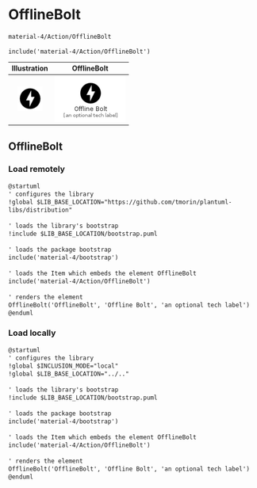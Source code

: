 # OfflineBolt


```text
material-4/Action/OfflineBolt
```

```text
include('material-4/Action/OfflineBolt')
```



| Illustration | OfflineBolt |
| :---: | :---: |
| ![illustration for Illustration](../../material-4/Action/OfflineBolt.png) | ![illustration for OfflineBolt](../../material-4/Action/OfflineBolt.Local.png) |




## OfflineBolt

### Load remotely
```plantuml
@startuml
' configures the library
!global $LIB_BASE_LOCATION="https://github.com/tmorin/plantuml-libs/distribution"

' loads the library's bootstrap
!include $LIB_BASE_LOCATION/bootstrap.puml

' loads the package bootstrap
include('material-4/bootstrap')

' loads the Item which embeds the element OfflineBolt
include('material-4/Action/OfflineBolt')

' renders the element
OfflineBolt('OfflineBolt', 'Offline Bolt', 'an optional tech label')
@enduml
```

### Load locally
```plantuml
@startuml
' configures the library
!global $INCLUSION_MODE="local"
!global $LIB_BASE_LOCATION="../.."

' loads the library's bootstrap
!include $LIB_BASE_LOCATION/bootstrap.puml

' loads the package bootstrap
include('material-4/bootstrap')

' loads the Item which embeds the element OfflineBolt
include('material-4/Action/OfflineBolt')

' renders the element
OfflineBolt('OfflineBolt', 'Offline Bolt', 'an optional tech label')
@enduml
```

